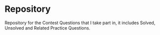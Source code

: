 # Repository
Repository for the Contest Questions that I take part in, it includes Solved, Unsolved and Related Practice Questions.